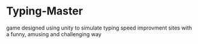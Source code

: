 # Typing-Master
game designed using unity to simulate typing speed improvment sites with a funny, amusing and challenging way
